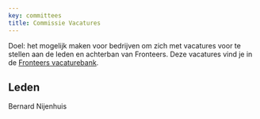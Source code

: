 ```yaml
---
key: committees
title: Commissie Vacatures
---
```


Doel: het mogelijk maken voor bedrijven om zich met vacatures voor te stellen aan de leden en achterban van Fronteers. Deze vacatures vind je in de [Fronteers vacaturebank](/nl/werk-en-freelance/).

## Leden

Bernard Nijenhuis
